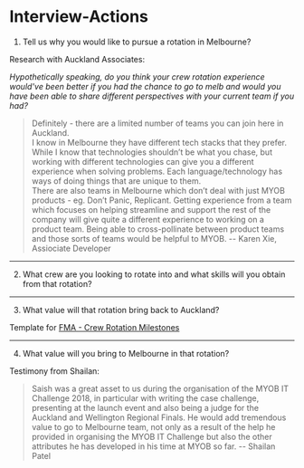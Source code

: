 # Interview-Actions

1. Tell us why you would like to pursue a rotation in Melbourne?  

Research with Auckland Associates: 

_Hypothetically speaking, do you think your crew rotation experience would've been better if you had the chance to go to melb and would you have been able to share different perspectives with your current team if you had?_

> Definitely - there are a limited number of teams you can join here in Auckland.  
I know in Melbourne they have different tech stacks that they prefer. While I know that technologies shouldn’t be what you chase, but working with different technologies can give you a different experience when solving problems. Each language/technology has ways of doing things that are unique to them.  
There are also teams in Melbourne which don’t deal with just MYOB products - eg. Don’t Panic, Replicant. Getting experience from a team which focuses on helping streamline and support the rest of the company will give quite a different experience to working on a product team. Being able to cross-pollinate between product teams and those sorts of teams would be helpful to MYOB. -- Karen Xie, Assiociate Developer




---
2. What crew are you looking to rotate into and what skills will you obtain from that rotation?

---
3. What value will that rotation bring back to Auckland?

Template for [FMA - Crew Rotation Milestones][1]

[1]: https://github.com/sishydishy/Interview-Actions/blob/master/FMA-%20Milestone%20Template.docx 

---
4. What value will you bring to Melbourne in that rotation?

Testimony from Shailan:

> Saish was a great asset to us during the organisation of the MYOB IT Challenge 2018, in particular with writing the case challenge, presenting at the launch event and also being a judge for the Auckland and Wellington Regional Finals. He would add tremendous value to go to Melbourne team, not only as a result of the help he provided in organising the MYOB IT Challenge but also the other attributes he has developed in his time at MYOB so far. -- Shailan Patel
